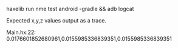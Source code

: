 haxelib run nme test android -gradle && adb logcat

Expected x,y,z values output as a trace.

Main.hx:22: 0.0176601852680961,0.0155985336839351,0.0155985336839351